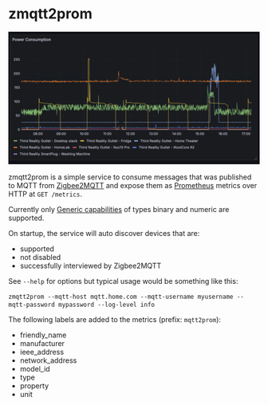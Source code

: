 # zmqtt2prom

![Example Grafana Dashboard](https://github.com/yellowstonesoftware/zmqtt2prom/blob/main/example.png)

zmqtt2prom is a simple service to consume messages that was published to MQTT from [Zigbee2MQTT](https://www.zigbee2mqtt.io/) and expose them as [Prometheus](https://prometheus.io/) metrics over HTTP at `GET /metrics`.

Currently only [Generic capabilities](https://www.zigbee2mqtt.io/guide/usage/exposes.html#generic) of types binary and numeric are supported. 

On startup, the service will auto discover devices that are:
* supported 
* not disabled
* successfully interviewed by Zigbee2MQTT

See `--help` for options but typical usage would be something like this:

```
zmqtt2prom --mqtt-host mqtt.home.com --mqtt-username myusername --mqtt-password mypassword --log-level info
```

The following labels are added to the metrics (prefix: `mqtt2prom`):

* friendly_name
* manufacturer
* ieee_address
* network_address
* model_id
* type
* property
* unit